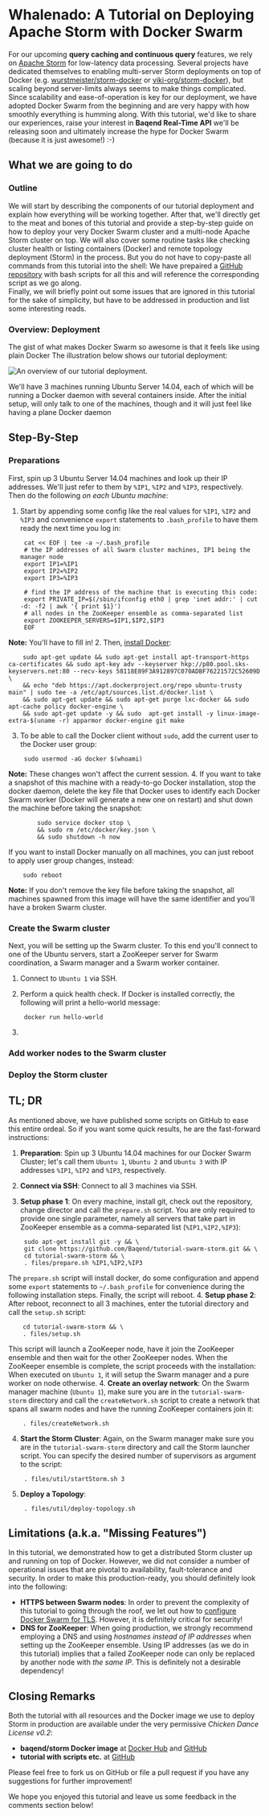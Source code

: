 # Whalenado: A Tutorial on Deploying Apache Storm with Docker Swarm

For our upcoming **query caching and continuous query** features, we rely on [Apache Storm](http://storm.apache.org/) for low-latency data processing. Several projects have dedicated themselves to enabling multi-server Storm deployments on top of Docker (e.g. [wurstmeister/storm-docker](https://github.com/wurstmeister/storm-docker) or [viki-org/storm-docker](https://github.com/viki-org/storm-docker)), but scaling beyond server-limits always seems to make things complicated. Since scalability and ease-of-operation is key for our deployment, we have adopted Docker Swarm from the beginning and are very happy with how smoothly everything is humming along. With this tutorial, we'd like to share our experiences, raise your interest in **Baqend Real-Time API** we'll be releasing soon and ultimately increase the hype for Docker Swarm (because it is just awesome!) :-)
 
## What we are going to do

### Outline

We will start by describing the components of our tutorial deployment and explain how everything will be working together. After that, we'll directly get to the meat and bones of this tutorial and provide a step-by-step guide on how to deploy your very Docker Swarm cluster and a multi-node Apache Storm cluster on top. We will also cover some routine tasks like checking cluster health or listing containers (Docker) and remote topology deployment (Storm) in the process. But you do not have to copy-paste all commands from this tutorial into the shell: We have prepaired a [GitHub repository](https://github.com/Baqend/tutorial-swarm-storm) with bash scripts for all this and will reference the corresponding script as we go along.  
Finally, we will briefly point out some issues that are ignored in this tutorial for the sake of simplicity, but have to be addressed in production and list some interesting reads.

### Overview: Deployment

The gist of what makes Docker Swarm so awesome is that it feels like using plain Docker 
The illustration below shows our tutorial deployment:

![An overview of our tutorial deployment.](overview.PNG)

We'll have 3 machines running Ubuntu Server 14.04, each of which will be running a Docker daemon with several containers inside. After the initial setup, will only talk to one of the machines, though and it will  just feel like having a plane Docker daemon

## Step-By-Step

### Preparations
First, spin up 3 Ubuntu Server 14.04 machines and look up their IP addresses. We'll just refer to them by `%IP1`, `%IP2` and `%IP3`, respectively.  
Then do the following *on each Ubuntu machine*:

1. Start by appending some config like the real values for `%IP1`, `%IP2` and `%IP3` and convenience `export` statements to `.bash_profile` to have them ready the next time you log in:

		cat << EOF | tee -a ~/.bash_profile
		# the IP addresses of all Swarm cluster machines, IP1 being the manager node
		export IP1=%IP1
		export IP2=%IP2
		export IP3=%IP3

		# find the IP address of the machine that is executing this code:
		export PRIVATE_IP=$(/sbin/ifconfig eth0 | grep 'inet addr:' | cut -d: -f2 | awk '{ print $1}')
		# all nodes in the ZooKeeper ensemble as comma-separated list
		export ZOOKEEPER_SERVERS=$IP1,$IP2,$IP3
		EOF
**Note:** You'll have to fill in! 
2. Then, [install Docker](https://docs.docker.com/engine/installation/linux/ubuntulinux/):

		sudo apt-get update && sudo apt-get install apt-transport-https ca-certificates && sudo apt-key adv --keyserver hkp://p80.pool.sks-keyservers.net:80 --recv-keys 58118E89F3A912897C070ADBF76221572C52609D \
		&& echo "deb https://apt.dockerproject.org/repo ubuntu-trusty main" | sudo tee -a /etc/apt/sources.list.d/docker.list \
		&& sudo apt-get update && sudo apt-get purge lxc-docker && sudo apt-cache policy docker-engine \
		&& sudo apt-get update -y && sudo  apt-get install -y linux-image-extra-$(uname -r) apparmor docker-engine git make

3. To be able to call the Docker client without `sudo`, add the current user to the Docker user group:

		sudo usermod -aG docker $(whoami)
**Note:** These changes won't affect the current session.
4. If you want to take a snapshot of this machine with a ready-to-go Docker installation, stop the docker daemon, delete the key file that Docker uses to identify each Docker Swarm worker (Docker will generate a new one on restart) and shut down the machine before taking the snapshot:

			sudo service docker stop \
			&& sudo rm /etc/docker/key.json \
			&& sudo shutdown -h now
If you want to install Docker manually on all machines, you can just reboot to apply user group changes, instead:

		sudo reboot
**Note:** If you don't remove the key file before taking the snapshot, all machines spawned from this image will have the same identifier and you'll have a broken Swarm cluster.  


### Create the Swarm cluster

Next, you will be setting up the Swarm cluster. To this end you'll connect to one of the Ubuntu servers, start a ZooKeeper server for Swarm coordination, a Swarm manager and a Swarm worker container.

1. Connect to `Ubuntu 1` via SSH.
2. Perform a quick health check. If Docker is installed correctly, the following will print a hello-world message:

		docker run hello-world
3. 

### Add worker nodes to the Swarm cluster


### Deploy the Storm cluster



### 
#### 


## TL; DR

As mentioned above, we have published some scripts on GitHub to ease this entire ordeal. So if you want some quick results, he are the fast-forward instructions:

1. **Preparation**: Spin up 3 Ubuntu 14.04 machines for our Docker Swarm Cluster; let's call them `Ubuntu 1`, `Ubuntu 2` and  `Ubuntu 3` with IP addresses `%IP1`, `%IP2` and `%IP3`, respectively. 
2. **Connect via SSH**: Connect to all 3 machines via SSH.
3. **Setup phase 1**: On every machine, install git, check out the repository, change director and call the `prepare.sh` script. You are only required to provide one single parameter, namely all servers that take part in ZooKeeper ensemble as a comma-separated list (`%IP1,%IP2,%IP3`):

		sudo apt-get install git -y && \
		git clone https://github.com/Baqend/tutorial-swarm-storm.git && \
		cd tutorial-swarm-storm && \
		. files/prepare.sh %IP1,%IP2,%IP3
The `prepare.sh` script will install docker, do some configuration and append some `export` statements to `~/.bash_profile` for convenience during the following installation steps. Finally, the script will reboot.
4. **Setup phase 2**: After reboot, reconnect to all 3 machines, enter the tutorial directory and call the `setup.sh` script:

		cd tutorial-swarm-storm && \
		. files/setup.sh
This script will launch a ZooKeeper node, have it join the ZooKeeper ensemble and then wait for the other ZooKeeper nodes. When the ZooKeeper ensemble is complete, the script proceeds with the installation: When executed on `Ubuntu 1`, it will setup the Swarm manager and a pure worker on node otherwise.
4. **Create an overlay network**: On the Swarm manager machine (`Ubuntu 1`), make sure you are in the `tutorial-swarm-storm` directory and call the `createNetwork.sh` script to create a network that spans all swarm nodes and have the running ZooKeeper containers join it:

       	. files/createNetwork.sh
4. **Start the Storm Cluster**: Again, on the Swarm manager make sure you are in the `tutorial-swarm-storm` directory and call the Storm launcher script. You can specify the desired number of supervisors as argument to the script:

       	. files/util/startStorm.sh 3
5. **Deploy a Topology**: 

       	. files/util/deploy-topology.sh

## Limitations (a.k.a. "Missing Features")
In this tutorial, we demonstrated how to get a distributed Storm cluster up and running on top of Docker. However, we did not consider a number of operational issues that are pivotal to availability, fault-tolerance and security. In order to make this production-ready, you should definitely look into the following: 

- **HTTPS between Swarm nodes**: In order to prevent the complexity of this tutorial to going through the roof, we let out how to [configure Docker Swarm for TLS](https://docs.docker.com/swarm/configure-tls/). However, it is definitely critical for security!
- **DNS for ZooKeeper**: When going production, we strongly recommend employing a DNS and using *hostnames instead of IP addresses* when setting up the ZooKeeper ensemble. Using IP addresses (as we do in this tutorial) implies that a failed ZooKeeper node can only be replaced by another node with *the same IP*. This is definitely not a desirable dependency! 


## Closing Remarks

Both the tutorial with all resources and the Docker image we use to deploy Storm in production are available under the very permissive *Chicken Dance License v0.2*:

- **baqend/storm Docker image** at [Docker Hub](https://hub.docker.com/r/baqend/storm/) and [GitHub](https://github.com/Baqend/docker-storm)
- **tutorial with scripts etc.** at [GitHub](https://github.com/Baqend/tutorial-swarm-storm)

Please feel free to fork us on GitHub or file a pull request if you have any suggestions for further improvement! 
 
We hope you enjoyed this tutorial and leave us some feedback in the comments section below!